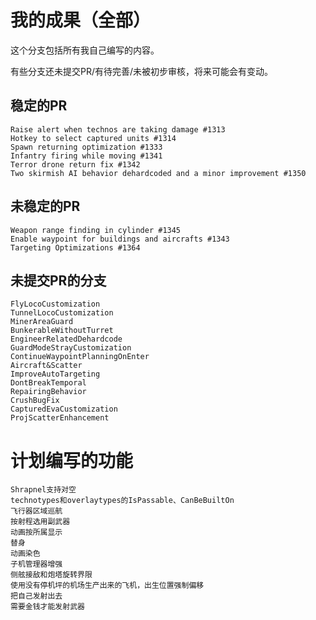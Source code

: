 # 我的成果（全部）
这个分支包括所有我自己编写的内容。

有些分支还未提交PR/有待完善/未被初步审核，将来可能会有变动。

## 稳定的PR
    Raise alert when technos are taking damage #1313
    Hotkey to select captured units #1314
    Spawn returning optimization #1333
    Infantry firing while moving #1341
    Terror drone return fix #1342
    Two skirmish AI behavior dehardcoded and a minor improvement #1350

## 未稳定的PR
    Weapon range finding in cylinder #1345
    Enable waypoint for buildings and aircrafts #1343
    Targeting Optimizations #1364

## 未提交PR的分支
    FlyLocoCustomization
    TunnelLocoCustomization
    MinerAreaGuard
    BunkerableWithoutTurret
    EngineerRelatedDehardcode
    GuardModeStrayCustomization
    ContinueWaypointPlanningOnEnter
    Aircraft&Scatter
    ImproveAutoTargeting
    DontBreakTemporal
    RepairingBehavior
    CrushBugFix
    CapturedEvaCustomization
    ProjScatterEnhancement

# 计划编写的功能

    Shrapnel支持对空
    technotypes和overlaytypes的IsPassable、CanBeBuiltOn
    飞行器区域巡航
    按射程选用副武器
    动画按所属显示
    替身
    动画染色
    子机管理器增强
    侧舷接敌和炮塔旋转界限
    使用没有停机坪的机场生产出来的飞机，出生位置强制偏移
    把自己发射出去
    需要金钱才能发射武器
